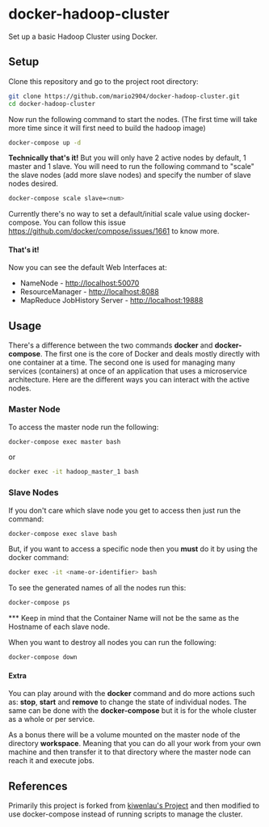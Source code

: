 # docker-hadoop-cluster

Set up a basic Hadoop Cluster using Docker.

## Setup

Clone this repository and go to the project root directory:

```bash
git clone https://github.com/mario2904/docker-hadoop-cluster.git
cd docker-hadoop-cluster
```
Now run the following command to start the nodes. (The first time will take more time since it will first need to build the hadoop image)

```bash
docker-compose up -d
```

**Technically that's it!** But you will only have 2 active nodes by default, 1 master and 1 slave. You will need to run the following command to "scale" the slave nodes (add more slave nodes) and specify the number of slave nodes desired.

```bash
docker-compose scale slave=<num>
```

Currently there's no way to set a default/initial scale value using docker-compose. You can follow this issue https://github.com/docker/compose/issues/1661 to know more.

#### That's it!

Now you can see the default Web Interfaces at:

- NameNode - [http://localhost:50070](http://localhost:50070)
- ResourceManager - [http://localhost:8088](http://localhost:8088)
- MapReduce JobHistory Server - [http://localhost:19888](http://localhost:19888)

## Usage

There's a difference between the two commands **docker** and **docker-compose**. The first one is the core of Docker and deals mostly directly with one container at a time. The second one is used for managing many services (containers) at once of an application that uses a microservice architecture. Here are the different ways you can interact with the active nodes.

### Master Node

To access the master node run the following:

```bash
docker-compose exec master bash
```

or

```bash
docker exec -it hadoop_master_1 bash
```

### Slave Nodes

If you don't care which slave node you get to access then just run the command:

```bash
docker-compose exec slave bash
```

But, if you want to access a specific node then you **must** do it by using the docker command:

```bash
docker exec -it <name-or-identifier> bash
```

To see the generated names of all the nodes run this:

```bash
docker-compose ps
```

*** Keep in mind that the Container Name will not be the same as the Hostname of each slave node.



When you want to destroy all nodes you can run the following:

```bash
docker-compose down
```

#### Extra

You can play around with the **docker** command and do more actions such as: **stop**, **start** and **remove** to change the state of individual nodes. The same can be done with the **docker-compose** but it is for the whole cluster as a whole or per service.

As a bonus there will be a volume mounted on the master node of the directory **workspace**. Meaning that you can do all your work from your own machine and then transfer it to that directory where the master node can reach it and execute jobs.

## References

Primarily this project is forked from [kiwenlau's Project](https://github.com/kiwenlau/hadoop-cluster-docker) and then modified to use docker-compose instead of running scripts to manage the cluster.
